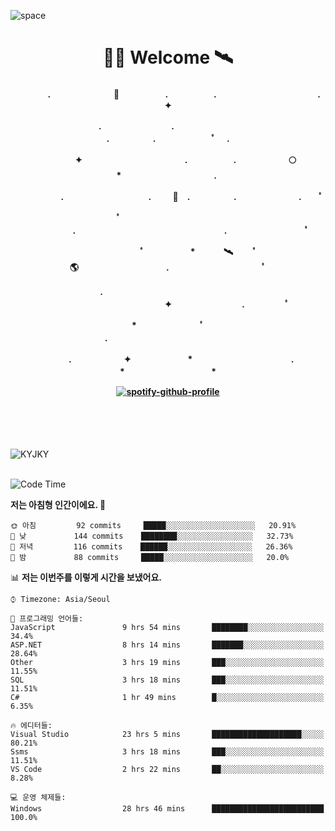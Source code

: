 ![space](https://user-images.githubusercontent.com/93513959/153272999-db6423b1-a80f-4b72-bf4c-7be2c9d6d328.png)



<h1 align="center">👨‍🚀 Welcome  🛰︎</h1>
<h4 align='center'>
<p align="center">　　　　.　　　　　　  　🌠　　　   　. 　　　　　.　　　　　　　　　　　  . 　　　 　       ✦     </p>
<p align="center">.　　　　　　　　.　　  　　　　  　 　　　　　　　　　　　.　　　　　.　　　　   　 ﾟ             　.        </p>
<p align="center">　　　　✦　　　　　  　　　　    　. 　　　　　.　　　　　　🌕　*　　　　　　　　　　  . 　　　 　            </p>
<p align="center">　　  　         　　. 　　　　   　 　　　.     　   　🚀　.　　　　　.　　　   　　　 .             　 ﾟ   </p>
<p align="center">　　ﾟ　　　　　　　　  　　　　   　 　　　　.　　　　　　　　　　　　　　　　　.   　　　            　  　　　ﾟ</p>
<p align="center"> 　　　　　　　ﾟ　　　 　　*　　   🛰︎　 　ﾟ　　　　🌎　　　　　　　　　　.　　　　　　　   　　  ﾟ          　   </p>
<p align="center">.　　　　　　　　　　  　　　　   　 　　　　　　　　　　　　 ✦　　　　　　　　.　   　　             ﾟ　  　　   </p>
<p align="center">　　　*　　　　　　  　ﾟ　　   　 　　　　.　　　　　　　　　　　　　　　　   　　            　  　　            </p>
<p align="center">　　　.　　　　　　✦  　　　　　   *　 　　　　　　　　　　.　　　　　　　*　　　　　   　              　  　*　  </p>

[![spotify-github-profile](https://spotify-github-profile.vercel.app/api/view?uid=316vepr7x7ia45xvcuqyysvtmpfe&cover_image=true&theme=novatorem&bar_color=37bac3&bar_color_cover=false)](https://spotify-github-profile.vercel.app/api/view?uid=316vepr7x7ia45xvcuqyysvtmpfe&redirect=true)

</h4>

<br>
<br>
<br>

<p align="left"><img src="https://github-readme-stats.vercel.app/api/top-langs?username=KYJKY&show_icons=true&locale=en&layout=compact&theme=radical" alt="KYJKY" />
<!--<img src="https://github-readme-stats.vercel.app/api?username=KYJKY&show_icons=true&locale=en&theme=radical" alt="KYJKY" />--> <br><br></p>

<!--START_SECTION:waka-->
![Code Time](http://img.shields.io/badge/Code%20Time-757%20hrs%2039%20mins-blue)

**저는 아침형 인간이에요. 🐤** 

```text
🌞 아침         92 commits     █████░░░░░░░░░░░░░░░░░░░░   20.91% 
🌆 낮　         144 commits    ████████░░░░░░░░░░░░░░░░░   32.73% 
🌃 저녁         116 commits    ██████░░░░░░░░░░░░░░░░░░░   26.36% 
🌙 밤　         88 commits     █████░░░░░░░░░░░░░░░░░░░░   20.0%

```


📊 **저는 이번주를 이렇게 시간을 보냈어요.** 

```text
⌚︎ Timezone: Asia/Seoul

💬 프로그래밍 언어들: 
JavaScript               9 hrs 54 mins       ████████░░░░░░░░░░░░░░░░░   34.4% 
ASP.NET                  8 hrs 14 mins       ███████░░░░░░░░░░░░░░░░░░   28.64% 
Other                    3 hrs 19 mins       ███░░░░░░░░░░░░░░░░░░░░░░   11.55% 
SQL                      3 hrs 18 mins       ███░░░░░░░░░░░░░░░░░░░░░░   11.51% 
C#                       1 hr 49 mins        █░░░░░░░░░░░░░░░░░░░░░░░░   6.35%

🔥 에디터들: 
Visual Studio            23 hrs 5 mins       ████████████████████░░░░░   80.21% 
Ssms                     3 hrs 18 mins       ███░░░░░░░░░░░░░░░░░░░░░░   11.51% 
VS Code                  2 hrs 22 mins       ██░░░░░░░░░░░░░░░░░░░░░░░   8.28%

💻 운영 체제들: 
Windows                  28 hrs 46 mins      █████████████████████████   100.0%

```


<!--END_SECTION:waka-->
